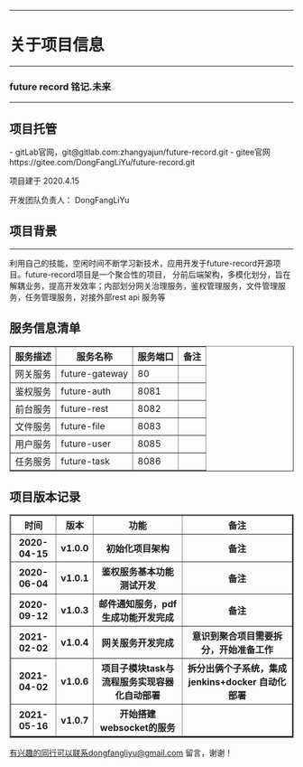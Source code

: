 
<hr><h1>关于项目信息</h1><hr>
<h3>future record 铭记.未来</h3><hr>

<h2>项目托管</h2>
- gitLab官网，git@gitlab.com:zhangyajun/future-record.git 
- gitee官网 https://gitee.com/DongFangLiYu/future-record.git

项目建于 2020.4.15

开发团队负责人： DongFangLiYu 

<h2>项目背景</h2><hr>
   利用自己的技能，空闲时间不断学习新技术，应用开发于future-record开源项目。future-record项目是一个聚合性的项目，
 分前后端架构，多模化划分，旨在解耦业务，提高开发效率；内部划分网关治理服务，鉴权管理服务，文件管理服务，任务管理服务，对接外部rest api 服务等


<h2>服务信息清单</h2>
<table border="1">
  <tr>
    <th>服务描述</th>
    <th>服务名称</th>
    <th>服务端口</th>
    <th>备注</th>
  </tr>
  <tr>
    <td>网关服务</td>
    <td>future-gateway</td>
    <td>80</td>
    <td></td>
  </tr>
  <tr>
   <td>鉴权服务</td>
    <td>future-auth</td>
    <td>8081</td>
    <td></td>
   </tr>
   <tr>
     <td>前台服务</td>
     <td>future-rest</td>
     <td>8082</td>
     <td></td>
   </tr>
   <tr>
     <td>文件服务</td>
     <td>future-file</td>
     <td>8083</td>
     <td></td>
   </tr>
   <tr>
     <td>用户服务</td>
     <td>future-user</td>
     <td>8085</td>
     <td></td>
   </tr>
   <tr>
     <td>任务服务</td>
     <td>future-task</td>
     <td>8086</td>
     <td></td>
   </tr>
</table>
<h2>项目版本记录</h2>
<table border="2">
  <tr>
    <th>时间</th>
    <th>版本</th>
    <th>功能</th>
    <th>备注</th>
  </tr>
  <tr>
      <th>2020-04-15</th>
      <th>v1.0.0</th>
      <th>初始化项目架构</th>
      <th>备注</th>
  </tr>
  <tr>
        <th>2020-06-04</th>
        <th>v1.0.1</th>
        <th>鉴权服务基本功能测试开发</th>
        <th>备注</th>
   </tr>
   <tr>
        <th>2020-09-12</th>
        <th>v1.0.3</th>
        <th>邮件通知服务，pdf生成功能开发完成</th>
        <th>备注</th>
   </tr>
   <tr>
       <th>2021-02-02</th>
        <th>v1.0.4</th>
        <th>网关服务开发完成</th>
        <th>意识到聚合项目需要拆分，开始准备工作</th>
    </tr>
    <tr>
        <th>2021-04-02</th>
        <th>v1.0.6</th>
        <th>项目子模块task与流程服务实现容器化自动部署</th>
        <th>拆分出俩个子系统，集成jenkins+docker 自动化部署</th>
     </tr>
     <tr>
          <th>2021-05-16</th>
          <th>v1.0.7</th>
          <th>开始搭建websocket的服务</th>
          <th></th>
      </tr>
</table>

有兴趣的同行可以联系dongfangliyu@gmail.com 留言，谢谢！